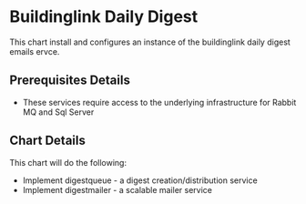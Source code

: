 # Buildinglink Daily Digest

This chart install and configures an instance of the buildinglink 
daily digest emails ervce.

## Prerequisites Details

* These services require access to the underlying infrastructure for Rabbit MQ and Sql Server

## Chart Details

This chart will do the following:

* Implement digestqueue - a digest creation/distribution service
* Implement digestmailer - a scalable mailer service
  